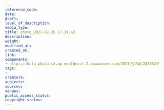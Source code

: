 ```yaml
---
reference_code: 
date: 
draft: 
level_of_description: 
media_type: 
title: photo_2021-02-20 17.31.42
description: 
weight: 
modified_at: 
created_at: 
link: 
components:
- https://kctu-photo.s3.ap-northeast-2.amazonaws.com/2021년/2월/20210219_백기완+선생+발인.영결식.하관/백승호/photo_2021-02-20+17.31.42.jpeg
tags:
- 
creators: 
subjects: 
sources: 
venues: 
public_access_status: 
copyright_status: 
---
```

